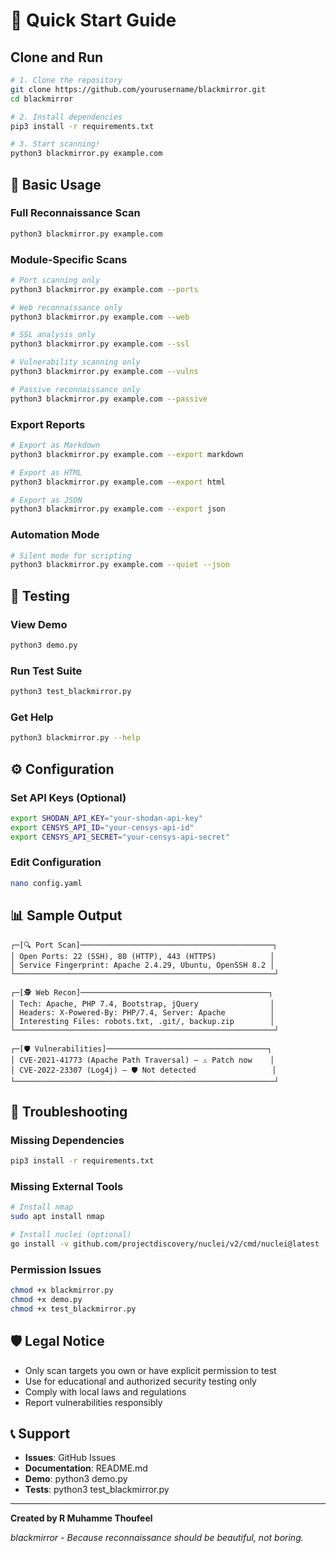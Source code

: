 # 🚀 Quick Start Guide

## Clone and Run

```bash
# 1. Clone the repository
git clone https://github.com/yourusername/blackmirror.git
cd blackmirror

# 2. Install dependencies
pip3 install -r requirements.txt

# 3. Start scanning!
python3 blackmirror.py example.com
```

## 🎯 Basic Usage

### Full Reconnaissance Scan
```bash
python3 blackmirror.py example.com
```

### Module-Specific Scans
```bash
# Port scanning only
python3 blackmirror.py example.com --ports

# Web reconnaissance only
python3 blackmirror.py example.com --web

# SSL analysis only
python3 blackmirror.py example.com --ssl

# Vulnerability scanning only
python3 blackmirror.py example.com --vulns

# Passive reconnaissance only
python3 blackmirror.py example.com --passive
```

### Export Reports
```bash
# Export as Markdown
python3 blackmirror.py example.com --export markdown

# Export as HTML
python3 blackmirror.py example.com --export html

# Export as JSON
python3 blackmirror.py example.com --export json
```

### Automation Mode
```bash
# Silent mode for scripting
python3 blackmirror.py example.com --quiet --json
```

## 🧪 Testing

### View Demo
```bash
python3 demo.py
```

### Run Test Suite
```bash
python3 test_blackmirror.py
```

### Get Help
```bash
python3 blackmirror.py --help
```

## ⚙️ Configuration

### Set API Keys (Optional)
```bash
export SHODAN_API_KEY="your-shodan-api-key"
export CENSYS_API_ID="your-censys-api-id"
export CENSYS_API_SECRET="your-censys-api-secret"
```

### Edit Configuration
```bash
nano config.yaml
```

## 📊 Sample Output

```
┌─[🔍 Port Scan]───────────────────────────────────────────┐
│ Open Ports: 22 (SSH), 80 (HTTP), 443 (HTTPS)            │
│ Service Fingerprint: Apache 2.4.29, Ubuntu, OpenSSH 8.2 │
└──────────────────────────────────────────────────────────┘

┌─[🕵️ Web Recon]──────────────────────────────────────────┐
│ Tech: Apache, PHP 7.4, Bootstrap, jQuery                │
│ Headers: X-Powered-By: PHP/7.4, Server: Apache          │
│ Interesting Files: robots.txt, .git/, backup.zip        │
└──────────────────────────────────────────────────────────┘

┌─[🛡️ Vulnerabilities]────────────────────────────────────┐
│ CVE-2021-41773 (Apache Path Traversal) – ⚠️ Patch now    │
│ CVE-2022-23307 (Log4j) – 🛡 Not detected                 │
└──────────────────────────────────────────────────────────┘
```

## 🔧 Troubleshooting

### Missing Dependencies
```bash
pip3 install -r requirements.txt
```

### Missing External Tools
```bash
# Install nmap
sudo apt install nmap

# Install nuclei (optional)
go install -v github.com/projectdiscovery/nuclei/v2/cmd/nuclei@latest
```

### Permission Issues
```bash
chmod +x blackmirror.py
chmod +x demo.py
chmod +x test_blackmirror.py
```

## 🛡️ Legal Notice

- Only scan targets you own or have explicit permission to test
- Use for educational and authorized security testing only
- Comply with local laws and regulations
- Report vulnerabilities responsibly

## 📞 Support

- **Issues**: GitHub Issues
- **Documentation**: README.md
- **Demo**: python3 demo.py
- **Tests**: python3 test_blackmirror.py

---

**Created by R Muhamme Thoufeel**

*blackmirror - Because reconnaissance should be beautiful, not boring.* 